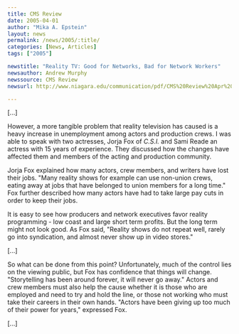 ```yaml
---
title: CMS Review
date: 2005-04-01
author: "Mika A. Epstein"
layout: news
permalink: /news/2005/:title/
categories: [News, Articles]
tags: ["2005"]

newstitle: "Reality TV: Good for Networks, Bad for Network Workers"
newsauthor: Andrew Murphy
newssource: CMS Review
newsurl: http://www.niagara.edu/communication/pdf/CMS%20Review%20Apr%2005%20Vol8-4.pdf

---
```

[...]

However, a more tangible problem that reality television has caused is a heavy increase in unemployment among actors and production crews. I was able to speak with two actresses, Jorja Fox of *C.S.I.* and Sami Reade an actress with 15 years of experience. They discussed how the changes have affected them and members of the acting and production community.

Jorja Fox explained how many actors, crew members, and writers have lost their jobs. "Many reality shows for example can use non-union crews, eating away at jobs that have belonged to union members for a long time." Fox further described how many actors have had to take large pay cuts in order to keep their jobs.

It is easy to see how producers and network executives favor reality programming - low coast and large short term profits. But the long term might not look good. As Fox said, "Reality shows do not repeat well, rarely go into syndication, and almost never show up in video stores."

[...]

So what can be done from this point? Unfortunately, much of the control lies on the viewing public, but Fox has confidence that things will change. "Storytelling has been around forever, it will never go away." Actors and crew members must also help the cause whether it is those who are employed and need to try and hold the line, or those not working who must take their careers in their own hands. "Actors have been giving up too much of their power for years," expressed Fox.

[...]
